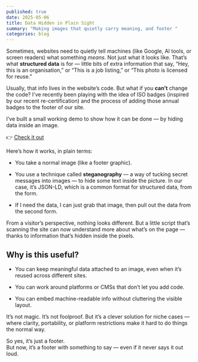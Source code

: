 ```yaml
---
published: true
date: 2025-05-06
title: Data Hidden in Plain Sight
summary: "Making images that quietly carry meaning, and footer "
categories: blog
---
```

Sometimes, websites need to quietly tell machines (like Google, AI tools, or screen readers) what something _means_. Not just what it looks like. That’s what **structured data** is for — little bits of extra information that say, “Hey, this is an organisation,” or “This is a job listing,” or “This photo is licensed for reuse.”

Usually, that info lives in the website’s code. But what if you **can’t** change the code? I've recently been playing with the idea of ISO badges (inspired by our recent re-certification) and the process of adding those annual badges to the footer of our site.

I’ve built a small working demo to show how it can be done — by hiding data inside an image.

👉 [Check it out](https://codepen.io/hawkz/pen/WbbeYOp)

Here’s how it works, in plain terms:

*   You take a normal image (like a footer graphic).
    
*   You use a technique called **steganography** — a way of tucking secret messages into images — to hide some text inside the picture. In our case, it’s JSON-LD, which is a common format for structured data, from the form.
    
*   If I need the data, I can just grab that image, then pull out the data from the second form.
    

From a visitor’s perspective, nothing looks different. But a little script that’s scanning the site can now understand more about what’s on the page — thanks to information that’s hidden inside the pixels.

## Why is this useful?

*   You can keep meaningful data attached to an image, even when it’s reused across different sites.
    
*   You can work around platforms or CMSs that don’t let you add code.
    
*   You can embed machine-readable info without cluttering the visible layout.
    

It’s not magic. It’s not foolproof. But it’s a clever solution for niche cases — where clarity, portability, or platform restrictions make it hard to do things the normal way.

So yes, it’s just a footer.  
But now, it’s a footer with something to say — even if it never says it out loud.